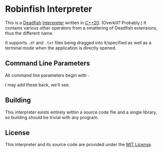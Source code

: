 # Robinfish Interpreter
This is a [Deadfish](https://esolangs.org/wiki/Deadfish) [Interpreter](https://www.geeksforgeeks.org/introduction-to-interpreters/) written in [C++20](https://en.cppreference.com/w/cpp/20). (Overkill? Probably.) It contains various other operators from a smattering of Deadfish extensions, thus the different name.

It supports ``.df`` and ``.txt`` files being dragged into it/specified as well as a terminal mode when the application is directly opened.

## Command Line Parameters
All command line parameters begin with ``-``

I may add these back, we'll see.

## Building
This interpreter exists entirely within a source code file and a single library, so building should be trivial with any program.

## License
This interpreter and its source code are provided under the [MIT License](https://en.wikipedia.org/wiki/MIT_License).
